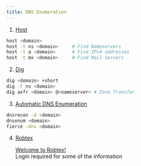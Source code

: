 ```yaml
---
title: DNS Enumeration
---
```


1. <u>Host</u>

````bash
host <domain>
host -t ns <domain> 	# Find Nameservers
host -t a <domain> 		# Find IPv4 addresses
host -t mx <domain> 	# Find Mail Servers
````

2. <u>Dig</u>

````bash
dig <domain> +short
dig -t ns <domain>
dig axfr <domain> @<nameserver> # Zone Transfer
````

3. <u>Automatic DNS Enumeration</u>

````bash
dnsrecon -d <domain>
dnsenum <domain>
fierce -dns <domain>
````

4. <u>Robtex</u>
  
   [Welcome to Robtex!](https://www.robtex.com/)  
   Login required for some of the information